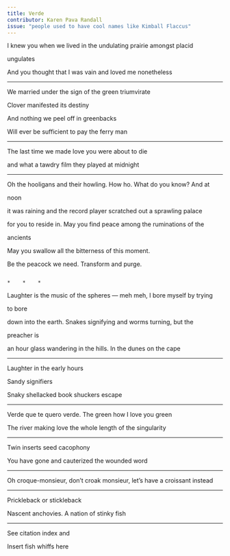 ```yaml
---
title: Verde
contributor: Karen Pava Randall
issue: "people used to have cool names like Kimball Flaccus"
---
```


I knew you when we lived in the undulating prairie amongst placid

ungulates

And you thought that I was vain and loved me nonetheless

---

We married under the sign of the green triumvirate

Clover manifested its destiny

And nothing we peel off in greenbacks

Will ever be sufficient to pay the ferry man

---

The last time we made love you were about to die

and what a tawdry film they played at midnight

---

Oh the hooligans and their howling. How ho. What do you know? And at

noon

it was raining and the record player scratched out a sprawling palace

for you to reside in. May you find peace among the ruminations of the

ancients

May you swallow all the bitterness of this moment.

Be the peacock we need. Transform and purge.

```

*    *    *

```

Laughter is the music of the spheres — meh meh, I bore myself by trying

to bore

down into the earth. Snakes signifying and worms turning, but the

preacher is

an hour glass wandering in the hills. In the dunes on the cape

---

Laughter in the early hours

Sandy signifiers

Snaky shellacked book shuckers escape

---

Verde que te quero verde. The green how I love you green

The river making love the whole length of the singularity

---

Twin inserts seed cacophony

You have gone and cauterized the wounded word

---

Oh croque-monsieur, don’t croak monsieur, let’s have a croissant instead

---

Prickleback or stickleback

Nascent anchovies. A nation of stinky fish

---

See citation index and

Insert fish whiffs here
